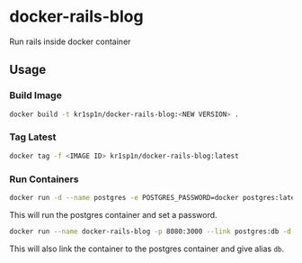 # docker-rails-blog
Run rails inside docker container

Usage
---------------------

### Build Image

```bash
docker build -t kr1sp1n/docker-rails-blog:<NEW VERSION> .
```

### Tag Latest

```bash
docker tag -f <IMAGE ID> kr1sp1n/docker-rails-blog:latest
```

### Run Containers

```bash
docker run -d --name postgres -e POSTGRES_PASSWORD=docker postgres:latest
```
This will run the postgres container and set a password.

```bash
docker run --name docker-rails-blog -p 8080:3000 --link postgres:db -d kr1sp1n/docker-rails-blog:latest
```
This will also link the container to the postgres container and give alias `db`.
